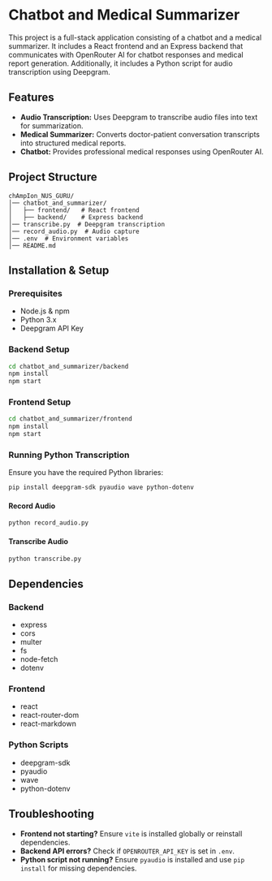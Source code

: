 # Chatbot and Medical Summarizer

This project is a full-stack application consisting of a chatbot and a medical summarizer. It includes a React frontend and an Express backend that communicates with OpenRouter AI for chatbot responses and medical report generation. Additionally, it includes a Python script for audio transcription using Deepgram.

## Features
- **Audio Transcription:** Uses Deepgram to transcribe audio files into text for summarization.
- **Medical Summarizer:** Converts doctor-patient conversation transcripts into structured medical reports.
- **Chatbot:** Provides professional medical responses using OpenRouter AI.

## Project Structure
```
chAmpIon_NUS_GURU/
│── chatbot_and_summarizer/
│   ├── frontend/   # React frontend
│   ├── backend/    # Express backend
│── transcribe.py  # Deepgram transcription
│── record_audio.py  # Audio capture
│── .env  # Environment variables
│── README.md
```

## Installation & Setup

### Prerequisites
- Node.js & npm
- Python 3.x
- Deepgram API Key

### Backend Setup
```sh
cd chatbot_and_summarizer/backend
npm install
npm start
```

### Frontend Setup
```sh
cd chatbot_and_summarizer/frontend
npm install
npm start
```

### Running Python Transcription
Ensure you have the required Python libraries:
```sh
pip install deepgram-sdk pyaudio wave python-dotenv
```

#### Record Audio
```sh
python record_audio.py
```

#### Transcribe Audio
```sh
python transcribe.py
```

## Dependencies
### Backend
- express
- cors
- multer
- fs
- node-fetch
- dotenv

### Frontend
- react
- react-router-dom
- react-markdown

### Python Scripts
- deepgram-sdk
- pyaudio
- wave
- python-dotenv

## Troubleshooting
- **Frontend not starting?** Ensure `vite` is installed globally or reinstall dependencies.
- **Backend API errors?** Check if `OPENROUTER_API_KEY` is set in `.env`.
- **Python script not running?** Ensure `pyaudio` is installed and use `pip install` for missing dependencies.
